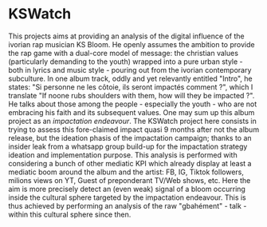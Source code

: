 # KSWatch
This projects aims at providing an analysis of the digital influence of the ivorian rap musician KS Bloom. He openly assumes the ambition to provide the rap game with a dual-core model of message: the christian values (particularly demanding to the youth) wrapped into a pure urban style - both in lyrics and music style - pouring out from the ivorian contemporary subculture. In one album track, oddly and yet relevantly entitled "Intro", he states: "Si personne ne les côtoie, ils seront impactés comment ?", which I translate "If noone rubs shoulders with them, how will they be impacted ?". He talks about those among the people - especially the youth - who are not embracing his faith and its subsequent values. One may sum up this album project as an *impactation endeavour*. The KSWatch project here consists in trying to assess this fore-claimed impact quasi 9 months after not the album release, but the ideation phasis of the impactation campaign; thanks to an insider leak from a whatsapp group build-up for the impactation strategy ideation and implementation purpose.
This analysis is performed with considering a bunch of other mediatic KPI which already display at least a mediatic boom around the album and the artist: FB, IG, Tiktok followers, milions views on YT, Guest of preponderant TV/Web shows, etc. Here the aim is more precisely detect an (even weak) signal of a bloom occurring inside the cultural sphere targeted by the impactation endeavour. This is thus achieved by performing an analysis of the raw "gbahément" - talk - within this cultural sphere since then.
